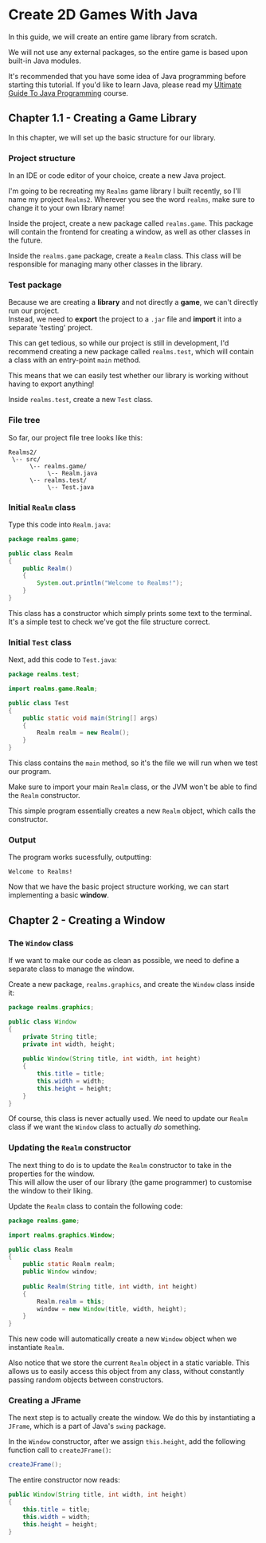 # Create 2D Games With Java

In this guide, we will create an entire game library from scratch.

We will not use any external packages, so the entire game is based upon built-in Java modules.

It's recommended that you have some idea of Java programming before starting this tutorial. If you'd like to learn Java, please read my [Ultimate Guide To Java Programming](java.md) course.

## Chapter 1.1 - Creating a Game Library

In this chapter, we will set up the basic structure for our library.

### Project structure

In an IDE or code editor of your choice, create a new Java project.

I'm going to be recreating my `Realms` game library I built recently, so I'll name my project `Realms2`. Wherever you see the word `realms`, make sure to change it to your own library name!

Inside the project, create a new package called `realms.game`. This package will contain the frontend for creating a window, as well as other classes in the future.

Inside the `realms.game` package, create a `Realm` class. This class will be responsible for managing many other classes in the library.

### Test package

Because we are creating a **library** and not directly a **game**, we can't directly run our project.  
Instead, we need to **export** the project to a `.jar` file and **import** it into a separate 'testing' project.

This can get tedious, so while our project is still in development, I'd recommend creating a new package called `realms.test`, which will contain a class with an entry-point `main` method.

This means that we can easily test whether our library is working without having to export anything!

Inside `realms.test`, create a new `Test` class.

### File tree

So far, our project file tree looks like this:

``` text
Realms2/
 \-- src/
      \-- realms.game/
           \-- Realm.java
      \-- realms.test/
           \-- Test.java
```

### Initial `Realm` class

Type this code into `Realm.java`:

``` java
package realms.game;

public class Realm
{
	public Realm()
	{
		System.out.println("Welcome to Realms!");
	}
}
```

This class has a constructor which simply prints some text to the terminal. It's a simple test to check we've got the file structure correct.

### Initial `Test` class

Next, add this code to `Test.java`:

``` java
package realms.test;

import realms.game.Realm;

public class Test
{
	public static void main(String[] args)
	{
		Realm realm = new Realm();
	}
}
```

This class contains the `main` method, so it's the file we will run when we test our program.

Make sure to import your main `Realm` class, or the JVM won't be able to find the `Realm` constructor.

This simple program essentially creates a new `Realm` object, which calls the constructor.

### Output

The program works sucessfully, outputting:

``` text
Welcome to Realms!
```

Now that we have the basic project structure working, we can start implementing a basic **window**.

## Chapter 2 - Creating a Window

### The `Window` class

If we want to make our code as clean as possible, we need to define a separate class to manage the window.

Create a new package, `realms.graphics`, and create the `Window` class inside it:

``` java
package realms.graphics;

public class Window
{
	private String title;
	private int width, height;
	
	public Window(String title, int width, int height)
	{
		this.title = title;
		this.width = width;
		this.height = height;
	}
}
```

Of course, this class is never actually used. We need to update our `Realm` class if we want the `Window` class to actually *do* something.

### Updating the `Realm` constructor

The next thing to do is to update the `Realm` constructor to take in the properties for the window.  
This will allow the user of our library (the game programmer) to customise the window to their liking.

Update the `Realm` class to contain the following code:

``` java
package realms.game;

import realms.graphics.Window;

public class Realm
{
	public static Realm realm;
	public Window window;
	
	public Realm(String title, int width, int height)
	{
		Realm.realm = this;
		window = new Window(title, width, height);
	}
}
```

This new code will automatically create a new `Window` object when we instantiate `Realm`.

Also notice that we store the current `Realm` object in a static variable. This allows us to easily access this object from any class, without constantly passing random objects between constructors.

### Creating a JFrame

The next step is to actually create the window. We do this by instantiating a `JFrame`, which is a part of Java's `swing` package.

In the `Window` constructor, after we assign `this.height`, add the following function call to `createJFrame()`:

``` java
createJFrame();
```

The entire constructor now reads:

``` java
public Window(String title, int width, int height)
{
	this.title = title;
	this.width = width;
	this.height = height;
}
```
